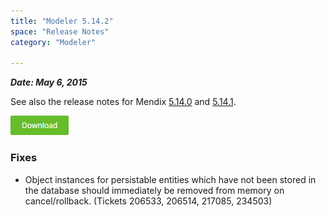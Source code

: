 ```yaml
---
title: "Modeler 5.14.2"
space: "Release Notes"
category: "Modeler"

---
```



***Date: May 6, 2015***

See also the release notes for Mendix [5.14.0](https://world.mendix.com/display/ReleaseNotes/5.14.0) and [5.14.1](https://world.mendix.com/display/ReleaseNotes/5.14.1).

[![](attachments/download-button/download-button.png)](https://appstore.home.mendix.com/link/modelers/5.14.2)

### <a name="fixes" rel="nofollow"></a>

### Fixes



*   Object instances for persistable entities which have not been stored in the database should immediately be removed from memory on cancel/rollback. (Tickets 206533, 206514, 217085, 234503)